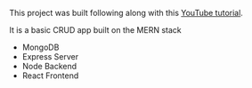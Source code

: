 This project was built following along with this [YouTube tutorial](https://www.youtube.com/watch?v=-0exw-9YJBo).

It is a basic CRUD app built on the MERN stack
- MongoDB
- Express Server
- Node Backend
- React Frontend
